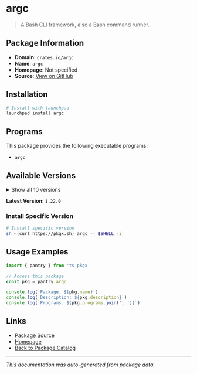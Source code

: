 # argc

> A Bash CLI framework, also a Bash command runner.

## Package Information

- **Domain**: `crates.io/argc`
- **Name**: `argc`
- **Homepage**: Not specified
- **Source**: [View on GitHub](https://github.com/pkgxdev/pantry/tree/main/projects/crates.io/argc/package.yml)

## Installation

```bash
# Install with launchpad
launchpad install argc
```

## Programs

This package provides the following executable programs:

- `argc`

## Available Versions

<details>
<summary>Show all 10 versions</summary>

- `1.22.0`, `1.21.1`, `1.21.0`, `1.20.1`, `1.20.0`
- `1.19.0`, `1.18.0`, `1.17.0`, `1.16.0`, `1.15.0`

</details>

**Latest Version**: `1.22.0`

### Install Specific Version

```bash
# Install specific version
sh <(curl https://pkgx.sh) argc -- $SHELL -i
```

## Usage Examples

```typescript
import { pantry } from 'ts-pkgx'

// Access this package
const pkg = pantry.argc

console.log(`Package: ${pkg.name}`)
console.log(`Description: ${pkg.description}`)
console.log(`Programs: ${pkg.programs.join(', ')}`)
```

## Links

- [Package Source](https://github.com/pkgxdev/pantry/tree/main/projects/crates.io/argc/package.yml)
- [Homepage](#)
- [Back to Package Catalog](../package-catalog.md)

---

*This documentation was auto-generated from package data.*
